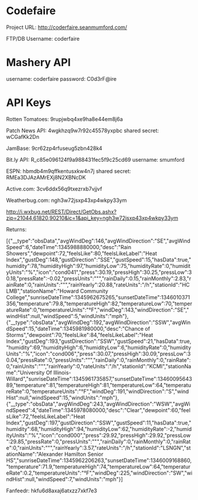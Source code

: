 Codefaire
=========
Project URL:
http://coderfaire.seanmumford.com/

FTP/DB Username:
coderfaire

Mashery API
==============
username: coderfaire
password: C0d3rF@ire

API Keys
============
Rotten Tomatoes: 9rupjwbq4xe9ha8e44em8j6a

Patch News API: 4wgkhzq9w7r92c45578yxpbc  shared secret: wCGafKk2Dn

JamBase: 9cr62zp4rfuseug5zbn428k4

Bit.ly API: R_c85e096124f9a988431fec5f9c25cd69 username: smumford

ESPN: hbmdb4m9qffkentusxkw4n7j shared secret: RMEa3DJAzAMrEXj8N2XBNcDK

Active.com: 3cv6ddx56q9txezrxb7vjjvf

Weatherbug.com: ngh3w72jsxp43xp4wkpy33ym

http://i.wxbug.net/REST/Direct/GetObs.ashx?zip=21044,61820,90210&ic=1&api_key=ngh3w72jsxp43xp4wkpy33ym

Returns:

[{"__type":"obsData","avgWindDeg":146,"avgWindDirection":"SE","avgWindSpeed":6,"dateTime":1345988880000,"desc":"Rain Showers","dewpoint":72,"feelsLike":80,"feelsLikeLabel":"Heat Index","gustDeg":148,"gustDirection":"SSE","gustSpeed":15,"hasData":true,"humidity":78,"humidityHigh":97,"humidityLow":75,"humidityRate":0,"humidityUnits":"%","icon":"cond041","press":30.19,"pressHigh":30.25,"pressLow":30.18,"pressRate":-0.02,"pressUnits":"\"","rainDaily":0.15,"rainMonthly":2.83,"rainRate":0,"rainUnits":"\"","rainYearly":20.88,"rateUnits":"\/h","stationId":"HCLMB","stationName":"Howard Community College","sunriseDateTime":1345962675265,"sunsetDateTime":1346010371356,"temperature":79.8,"temperatureHigh":82,"temperatureLow":70,"temperatureRate":0,"temperatureUnits":"°F","windDeg":143,"windDirection":"SE","windHist":null,"windSpeed":5,"windUnits":"mph"},{"__type":"obsData","avgWindDeg":192,"avgWindDirection":"SSW","avgWindSpeed":15,"dateTime":1345981980000,"desc":"Chance of Storms","dewpoint":70,"feelsLike":84,"feelsLikeLabel":"Heat Index","gustDeg":193,"gustDirection":"SSW","gustSpeed":21,"hasData":true,"humidity":69,"humidityHigh":6,"humidityLow":6,"humidityRate":0,"humidityUnits":"%","icon":"cond006","press":30.07,"pressHigh":30.09,"pressLow":30.04,"pressRate":0,"pressUnits":"\"","rainDaily":0,"rainMonthly":0,"rainRate":0,"rainUnits":"\"","rainYearly":0,"rateUnits":"\/h","stationId":"KCMI","stationName":"University Of Illinois-Willard","sunriseDateTime":1345961735857,"sunsetDateTime":1346009564389,"temperature":81,"temperatureHigh":81,"temperatureLow":64,"temperatureRate":0,"temperatureUnits":"°F","windDeg":191,"windDirection":"S","windHist":null,"windSpeed":15,"windUnits":"mph"},{"__type":"obsData","avgWindDeg":243,"avgWindDirection":"WSW","avgWindSpeed":4,"dateTime":1345978080000,"desc":"Clear","dewpoint":60,"feelsLike":72,"feelsLikeLabel":"Heat Index","gustDeg":197,"gustDirection":"SSW","gustSpeed":11,"hasData":true,"humidity":68,"humidityHigh":94,"humidityLow":62,"humidityRate":-2,"humidityUnits":"%","icon":"cond000","press":29.92,"pressHigh":29.92,"pressLow":29.85,"pressRate":0,"pressUnits":"\"","rainDaily":0,"rainMonthly":0,"rainRate":0,"rainUnits":"\"","rainYearly":3.57,"rateUnits":"\/h","stationId":"LSNGN","stationName":"Alexander Hamilton Senior HS","sunriseDateTime":1345962206263,"sunsetDateTime":1346009168860,"temperature":71.9,"temperatureHigh":74,"temperatureLow":64,"temperatureRate":0.2,"temperatureUnits":"°F","windDeg":225,"windDirection":"SW","windHist":null,"windSpeed":7,"windUnits":"mph"}]

Fanfeedr: hkfu6d8axaj6atxzz7xkf7e3